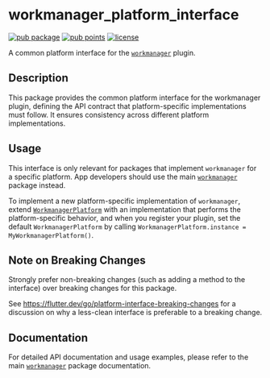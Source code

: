 # workmanager_platform_interface

[![pub package](https://img.shields.io/pub/v/workmanager_platform_interface.svg)](https://pub.dartlang.org/packages/workmanager_platform_interface)
[![pub points](https://img.shields.io/pub/points/workmanager_platform_interface)](https://pub.dev/packages/workmanager_platform_interface/score)
[![license](https://img.shields.io/badge/license-MIT-blue.svg)](https://github.com/fluttercommunity/flutter_workmanager/blob/main/LICENSE)

A common platform interface for the [`workmanager`][workmanager] plugin.

## Description

This package provides the common platform interface for the workmanager plugin, defining the API contract that platform-specific implementations must follow. It ensures consistency across different platform implementations.

## Usage

This interface is only relevant for packages that implement `workmanager` for a specific platform. App developers should use the main [`workmanager`][workmanager] package instead.

To implement a new platform-specific implementation of `workmanager`, extend
[`WorkmanagerPlatform`][platform_interface] with an implementation that performs the
platform-specific behavior, and when you register your plugin, set the default
`WorkmanagerPlatform` by calling
`WorkmanagerPlatform.instance = MyWorkmanagerPlatform()`.

## Note on Breaking Changes

Strongly prefer non-breaking changes (such as adding a method to the interface)
over breaking changes for this package.

See https://flutter.dev/go/platform-interface-breaking-changes for a discussion
on why a less-clean interface is preferable to a breaking change.

## Documentation

For detailed API documentation and usage examples, please refer to the main [`workmanager`][workmanager] package documentation.

[workmanager]: https://pub.dartlang.org/packages/workmanager
[platform_interface]: lib/src/workmanager_platform_interface.dart